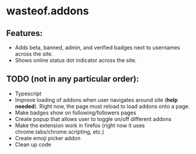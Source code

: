 # wasteof.addons

## Features:
- Adds beta, banned, admin, and verified badges next to usernames across the site.
- Shows online status dot indicator across the site.

## TODO (not in any particular order):
- Typescript
- Improve loading of addons when user navigates around site (**help needed**). Right now, the page must reload to load addons onto a page.
- Make badges show on following/followers pages
- Create popup that allows user to toggle on/off different addons
- Make the extension work in firefox (right now it uses chrome.tabs/chrome.scripting, etc.)
- Create emoji picker addon
- Clean up code
